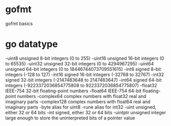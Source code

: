 # gofmt
gofmt basics

# go datatype
-uint8       unsigned  8-bit integers (0 to 255)
-uint16      unsigned 16-bit integers (0 to 65535)
-uint32      unsigned 32-bit integers (0 to 4294967295)
-uint64      unsigned 64-bit integers (0 to 18446744073709551615)
-int8        signed  8-bit integers (-128 to 127)
-int16       signed 16-bit integers (-32768 to 32767)
-int32       signed 32-bit integers (-2147483648 to 2147483647)
-int64       signed 64-bit integers (-9223372036854775808 to 9223372036854775807)
-float32     IEEE-754 32-bit floating-point numbers
-float64     IEEE-754 64-bit floating-point numbers
-complex64   complex numbers with float32 real and imaginary parts
-complex128  complex numbers with float64 real and imaginary parts
-byte        alias for uint8
-rune        alias for int32
-uint     unsigned, either 32 or 64 bits
-int      signed, either 32 or 64 bits
-uintptr  unsigned integer large enough to store the uninterpreted bits of a pointer value